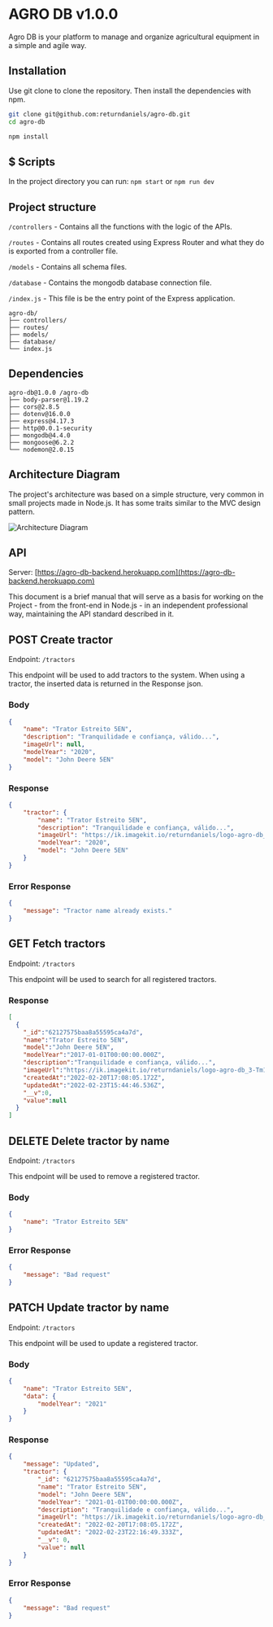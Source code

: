 # AGRO DB v1.0.0
Agro DB is your platform to manage and organize agricultural equipment in a simple and agile way.

## Installation

Use git clone to clone the repository. Then install the dependencies with npm.

```bash
git clone git@github.com:returndaniels/agro-db.git
cd agro-db

npm install
```

## $ Scripts

In the project directory you can run:
`npm start` or `npm run dev`


## Project structure

```/controllers``` - Contains all the functions with the logic of the APIs.

```/routes``` - Contains all routes created using Express Router and what they do is exported from a controller file.

```/models``` - Contains all schema files.

```/database``` - Contains the mongodb database connection file.

```/index.js``` - This file is be the entry point of the Express application.

```
agro-db/
├── controllers/
├── routes/
├── models/
├── database/
└── index.js
```


## Dependencies
```
agro-db@1.0.0 /agro-db
├── body-parser@1.19.2
├── cors@2.8.5
├── dotenv@16.0.0
├── express@4.17.3
├── http@0.0.1-security
├── mongodb@4.4.0
├── mongoose@6.2.2
└── nodemon@2.0.15
```

## Architecture Diagram
The project's architecture was based on a simple structure, very common in small projects made in Node.js. It has some traits similar to the MVC design pattern.

![Architecture Diagram](./git/Agro%20DB%20Server.drawio.svg)

## API

Server: [https://agro-db-backend.herokuapp.com](https://agro-db-backend.herokuapp.com)

This document is a brief manual that will serve as a basis for working on the Project - from the front-end in Node.js - in an independent professional way, maintaining the API standard described in it.


## POST Create tractor

Endpoint: ```/tractors```

This endpoint will be used to add tractors to the system. When using a tractor, the inserted data is returned in the Response json.

### Body
```json
{
    "name": "Trator Estreito 5EN",
    "description": "Tranquilidade e confiança, válido...",
    "imageUrl": null,
    "modelYear": "2020",
    "model": "John Deere 5EN"
}
```

### Response
```json
{
    "tractor": {
        "name": "Trator Estreito 5EN",
        "description": "Tranquilidade e confiança, válido...",
        "imageUrl": "https://ik.imagekit.io/returndaniels/logo-agro-db_3-Tm1nl4m.jpg",
        "modelYear": "2020",
        "model": "John Deere 5EN"
    }
}
```

### Error Response
```json
{
    "message": "Tractor name already exists."
}
```

## GET Fetch tractors

Endpoint: ```/tractors```

This endpoint will be used to search for all registered tractors.

### Response
```json
[
  {
    "_id":"62127575baa8a55595ca4a7d",
    "name":"Trator Estreito 5EN",
    "model":"John Deere 5EN",
    "modelYear":"2017-01-01T00:00:00.000Z",
    "description":"Tranquilidade e confiança, válido...",
    "imageUrl":"https://ik.imagekit.io/returndaniels/logo-agro-db_3-Tm1nl4m.jpg",
    "createdAt":"2022-02-20T17:08:05.172Z",
    "updatedAt":"2022-02-23T15:44:46.536Z",
    "__v":0,
    "value":null
  }
]
```

## DELETE Delete tractor by name

Endpoint: ```/tractors```

This endpoint will be used to remove a registered tractor.

### Body
```json
{
    "name": "Trator Estreito 5EN"
}
```

### Error Response
```json
{
    "message": "Bad request"
}
```


## PATCH Update tractor by name

Endpoint: ```/tractors```

This endpoint will be used to update a registered tractor.

### Body
```json
{
    "name": "Trator Estreito 5EN",
    "data": {
        "modelYear": "2021"
    }
}
```

### Response
```json
{
    "message": "Updated",
    "tractor": {
        "_id": "62127575baa8a55595ca4a7d",
        "name": "Trator Estreito 5EN",
        "model": "John Deere 5EN",
        "modelYear": "2021-01-01T00:00:00.000Z",
        "description": "Tranquilidade e confiança, válido...",
        "imageUrl": "https://ik.imagekit.io/returndaniels/logo-agro-db_3-Tm1nl4m.jpg",
        "createdAt": "2022-02-20T17:08:05.172Z",
        "updatedAt": "2022-02-23T22:16:49.333Z",
        "__v": 0,
        "value": null
    }
}
```

### Error Response
```json
{
    "message": "Bad request"
}
```